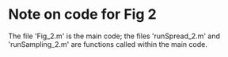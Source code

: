 # Note on code for Fig 2
The file 'Fig_2.m' is the main code; the files 'runSpread_2.m' and 'runSampling_2.m' are functions called within the main code.
